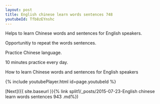 ```yaml
---
layout: post
title: English chinese learn words sentences 748 
youtubeId: Tfb8zEYnshc
---
```

 
 
Helps to learn Chinese words and sentences for English speakers.

Opportunitiy to repeat the words sentences. 

Practice Chinese language. 
 
10 minutes practice every day. 
 
How to learn Chinese words and sentences for English speakers 
 
{% include youtubePlayer.html id=page.youtubeId %}
 
 
[Next]({{ site.baseurl }}{% link  split1/_posts/2015-07-23-English chinese learn words sentences 943 .md%})
 
